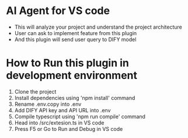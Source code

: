 AI Agent for VS code
================================================================

- This will analyze your project and understand the project architecture
- User can ask to implement feature from this plugin
- And this plugin will send user query to DIFY model


How to Run this plugin in development environment
================================================================

1. Clone the project
2. Install dependencies using 'npm install' command
3. Rename .env.copy into .env
4. Add DIFY API key and API URL into .env
5. Compile typescript using 'npm run compile' command
6. Head into /src/extesion.ts in VS code
7. Press F5 or Go to Run and Debug in VS code